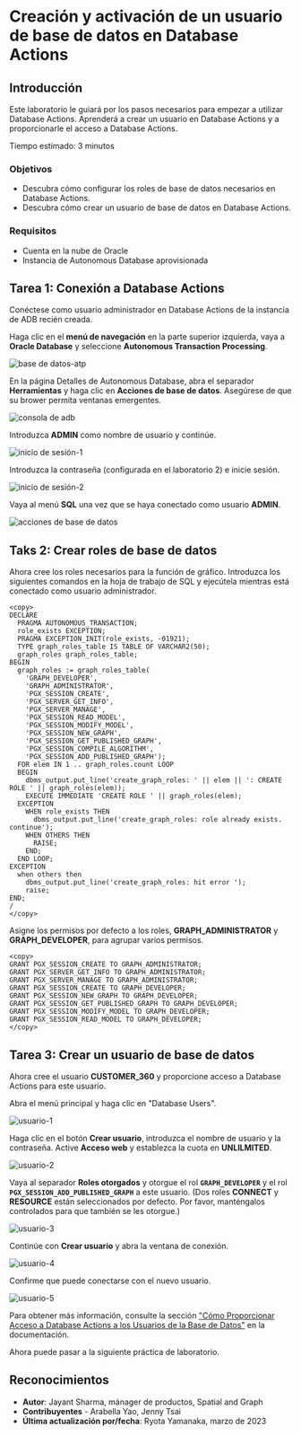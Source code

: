 # Creación y activación de un usuario de base de datos en Database Actions

## Introducción

Este laboratorio le guiará por los pasos necesarios para empezar a utilizar Database Actions. Aprenderá a crear un usuario en Database Actions y a proporcionarle el acceso a Database Actions.

Tiempo estimado: 3 minutos

### Objetivos

*   Descubra cómo configurar los roles de base de datos necesarios en Database Actions.
*   Descubra cómo crear un usuario de base de datos en Database Actions.

### Requisitos

*   Cuenta en la nube de Oracle
*   Instancia de Autonomous Database aprovisionada

## Tarea 1: Conexión a Database Actions

Conéctese como usuario administrador en Database Actions de la instancia de ADB recién creada.

Haga clic en el **menú de navegación** en la parte superior izquierda, vaya a **Oracle Database** y seleccione **Autonomous Transaction Processing**.

![base de datos-atp](https://oracle-livelabs.github.io/common/images/console/database-atp.png)

En la página Detalles de Autonomous Database, abra el separador **Herramientas** y haga clic en **Acciones de base de datos**. Asegúrese de que su brower permita ventanas emergentes.

![consola de adb](images/adb-console.jpg)

Introduzca **ADMIN** como nombre de usuario y continúe.

![inicio de sesión-1](images/login-1.jpg)

Introduzca la contraseña (configurada en el laboratorio 2) e inicie sesión.

![inicio de sesión-2](images/login-2.jpg)

Vaya al menú **SQL** una vez que se haya conectado como usuario **ADMIN**.

![acciones de base de datos](images/database-actions.jpg)

## Taks 2: Crear roles de base de datos

Ahora cree los roles necesarios para la función de gráfico. Introduzca los siguientes comandos en la hoja de trabajo de SQL y ejecútela mientras está conectado como usuario administrador.

    <copy>
    DECLARE
      PRAGMA AUTONOMOUS_TRANSACTION;
      role_exists EXCEPTION;
      PRAGMA EXCEPTION_INIT(role_exists, -01921);
      TYPE graph_roles_table IS TABLE OF VARCHAR2(50);
      graph_roles graph_roles_table;
    BEGIN
      graph_roles := graph_roles_table(
        'GRAPH_DEVELOPER',
        'GRAPH_ADMINISTRATOR',
        'PGX_SESSION_CREATE',
        'PGX_SERVER_GET_INFO',
        'PGX_SERVER_MANAGE',
        'PGX_SESSION_READ_MODEL',
        'PGX_SESSION_MODIFY_MODEL',
        'PGX_SESSION_NEW_GRAPH',
        'PGX_SESSION_GET_PUBLISHED_GRAPH',
        'PGX_SESSION_COMPILE_ALGORITHM',
        'PGX_SESSION_ADD_PUBLISHED_GRAPH');
      FOR elem IN 1 .. graph_roles.count LOOP
      BEGIN
        dbms_output.put_line('create_graph_roles: ' || elem || ': CREATE ROLE ' || graph_roles(elem));
        EXECUTE IMMEDIATE 'CREATE ROLE ' || graph_roles(elem);
      EXCEPTION
        WHEN role_exists THEN
          dbms_output.put_line('create_graph_roles: role already exists. continue');
        WHEN OTHERS THEN
          RAISE;
        END;
      END LOOP;
    EXCEPTION
      when others then
        dbms_output.put_line('create_graph_roles: hit error ');
        raise;
    END;
    /
    </copy>
    

Asigne los permisos por defecto a los roles, **GRAPH\_ADMINISTRATOR** y **GRAPH\_DEVELOPER**, para agrupar varios permisos.

    <copy>
    GRANT PGX_SESSION_CREATE TO GRAPH_ADMINISTRATOR;
    GRANT PGX_SERVER_GET_INFO TO GRAPH_ADMINISTRATOR;
    GRANT PGX_SERVER_MANAGE TO GRAPH_ADMINISTRATOR;
    GRANT PGX_SESSION_CREATE TO GRAPH_DEVELOPER;
    GRANT PGX_SESSION_NEW_GRAPH TO GRAPH_DEVELOPER;
    GRANT PGX_SESSION_GET_PUBLISHED_GRAPH TO GRAPH_DEVELOPER;
    GRANT PGX_SESSION_MODIFY_MODEL TO GRAPH_DEVELOPER;
    GRANT PGX_SESSION_READ_MODEL TO GRAPH_DEVELOPER;
    </copy>
    

## Tarea 3: Crear un usuario de base de datos

Ahora cree el usuario **CUSTOMER\_360** y proporcione acceso a Database Actions para este usuario.

Abra el menú principal y haga clic en "Database Users".

![usuario-1](images/user-1.jpg)

Haga clic en el botón **Crear usuario**, introduzca el nombre de usuario y la contraseña. Active **Acceso web** y establezca la cuota en **UNLILMITED**.

![usuario-2](images/user-2.png)

Vaya al separador **Roles otorgados** y otorgue el rol **`GRAPH_DEVELOPER`** y el rol **`PGX_SESSION_ADD_PUBLISHED_GRAPH`** a este usuario. (Dos roles **CONNECT** y **RESOURCE** están seleccionados por defecto. Por favor, manténgalos controlados para que también se les otorgue.)

![usuario-3](images/user-3.png)

Continúe con **Crear usuario** y abra la ventana de conexión.

![usuario-4](images/user-4.jpg)

Confirme que puede conectarse con el nuevo usuario.

![usuario-5](images/user-5.jpg)

Para obtener más información, consulte la sección ["Cómo Proporcionar Acceso a Database Actions a los Usuarios de la Base de Datos"](https://docs.oracle.com/en/cloud/paas/autonomous-data-warehouse-cloud/user/sql-developer-web.html#GUID-4B404CE3-C832-4089-B37A-ADE1036C7EEA) en la documentación.

Ahora puede pasar a la siguiente práctica de laboratorio.

## Reconocimientos

*   **Autor**: Jayant Sharma, mánager de productos, Spatial and Graph
*   **Contribuyentes** - Arabella Yao, Jenny Tsai
*   **Última actualización por/fecha**: Ryota Yamanaka, marzo de 2023